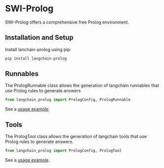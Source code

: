 # SWI-Prolog

SWI-Prolog offers a comprehensive free Prolog environment.

## Installation and Setup

Install lanchain-prolog using pip:
```bash
pip install langchain-prolog
```
## Runnables

The PrologRunnable class allows the generation of langchain runnables that use Prolog rules to generate answers

```python
from langchain_prolog import PrologConfig, PrologRunnable
```

See a [usage example](../tools/prolog_runnable.ipynb).

## Tools

The PrologTool class allows the generation of langchain tools that use Prolog rules to generate answers.

```python
from langchain_prolog import PrologConfig, PrologTool
```

See a [usage example](../tools/prolog_tool.ipynb).
